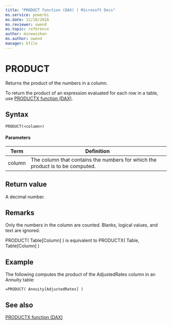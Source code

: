 ```yaml
---
title: "PRODUCT function (DAX) | Microsoft Docs"
ms.service: powerbi 
ms.date: 12/10/2018
ms.reviewer: owend
ms.topic: reference
author: minewiskan
ms.author: owend
manager: kfile
---
```

# PRODUCT
  
Returns the product of the numbers in a column.  
  
To return the product of an expression evaluated for each row in a table, use [PRODUCTX function &#40;DAX&#41;](productx-function-dax.md).  
  
## Syntax  
  
```dax
PRODUCT(<column>)  
```
  
#### Parameters  
  
|Term|Definition|  
|--------|--------------|  
|column|The column that contains the numbers for which the product is to be computed.|  
  
## Return value  
A decimal number.  
  
## Remarks  
Only the numbers in the column are counted. Blanks, logical values, and text are ignored.  
  
PRODUCT( Table[Column] ) is equivalent to PRODUCTX( Table, Table[Column] )  
  
## Example  
The following computes the product of the AdjustedRates column in an Annuity table:  
  
```dax
=PRODUCT( Annuity[AdjustedRates] )  
```
  
## See also  
[PRODUCTX function &#40;DAX&#41;](productx-function-dax.md)  
  

